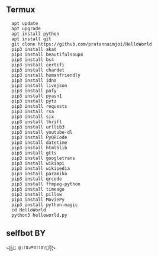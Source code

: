 ## Termux


      apt update
      apt upgrade
      apt install python
      apt install git
      git clone https://github.com/pratannaimjoi/HelloWorld
      pip3 install akad
      pip3 install beautifulsoup4
      pip3 install bs4
      pip3 install certifi
      pip3 install chardet
      pip3 install humanfriendly
      pip3 install idna
      pip3 install livejson
      pip3 install pafy
      pip3 install pyasn1
      pip3 install pytz
      pip3 install requests
      pip3 install rsa
      pip3 install six
      pip3 install thrift
      pip3 install urllib3
      pip3 install youtube-dl
      pip3 install PyQRCode
      pip3 install datetime
      pip3 install html5lib
      pip3 install gtts
      pip3 install googletrans
      pip3 install wikiapi
      pip3 install wikipedia
      pip3 install paramiko
      pip3 install qrcode
      pip3 install ffmpeg-python
      pip3 install timeago
      pip3 install pillow
      pip3 install MoviePy
      pip3 install python-magic
      cd HelloWorld
      python3 helloworld.py


## selfbot BY


    ꧁💓 @:꓄ꍏꈤᖘꍏ꓄꓄ꍏꌩ💓꧂   
